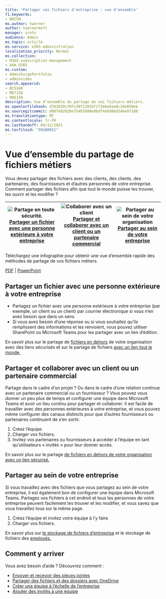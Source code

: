 ```yaml
---
title: 'Partager vos fichiers d’entreprise : vue d’ensemble'
f1.keywords:
- NOCSH
ms.author: twerner
author: twernermsft
manager: scotv
audience: Admin
ms.topic: article
ms.service: o365-administration
localization_priority: Normal
ms.collection:
- M365-subscription-management
- Adm_O365
ms.custom:
- AdminSurgePortfolio
- adminvideo
search.appverid:
- BCS160
- MET150
- MOE150
description: Vue d’ensemble du partage de vos fichiers métiers.
ms.openlocfilehash: d762620cf07cd9f1201bf173e6e6aa0c16e050eb
ms.sourcegitcommit: d08fe0282be75483608e96df4e6986d346e97180
ms.translationtype: MT
ms.contentlocale: fr-FR
ms.lasthandoff: 09/12/2021
ms.locfileid: "59180651"
---
```

# <a name="overview-of-sharing-business-files"></a>Vue d’ensemble du partage de fichiers métiers

Vous devez partager des fichiers avec des clients, des clients, des partenaires, des fournisseurs et d’autres personnes de votre entreprise. Comment partager des fichiers afin que tout le monde puisse les trouver, les ouvrir et les modifier ?

|![Partage en toute sécurité.](../media/securely-share-file.png)<br/>[Partager un fichier avec une personne extérieure à votre entreprise](#share-a-file-with-someone-outside-of-your-company)|![Collaborer avec un client](../media/share-and-collab-with-partner.png) <br/>[Partager et collaborer avec un client ou un partenaire commercial](#share-and-collaborate-with-a-client-or-business-partner) | ![Partager au sein de votre organisation](../media/share-inside-your-org.png) <br/>[Partager au sein de votre entreprise](#share-inside-your-business) |
|--|--|--|

Téléchargez une infographie pour obtenir une vue d’ensemble rapide des méthodes de partage de vos fichiers métiers. 

[PDF](https://go.microsoft.com/fwlink/?linkid=2079435)  |  [PowerPoint](https://go.microsoft.com/fwlink/?linkid=2079438)

## <a name="share-a-file-with-someone-outside-of-your-company"></a>Partager un fichier avec une personne extérieure à votre entreprise

- Partagez un fichier avec une personne extérieure à votre entreprise (par exemple, un client ou un client) par courrier électronique si vous n’en avez besoin que dans un sens.
- Si vous avez besoin d’une réponse ou si vous souhaitez qu’ils remplissent des informations et les renvoient, vous pouvez utiliser SharePoint ou Microsoft Teams pour les partager avec un lien d’édition.

En savoir plus sur le partage de [fichiers en dehors](securely-share-files-externally.md) de votre organisation avec des liens sécurisés et sur le partage de fichiers [avec un lien tout le monde.](share-files-externally.md)

## <a name="share-and-collaborate-with-a-client-or-business-partner"></a>Partager et collaborer avec un client ou un partenaire commercial

Partage dans le cadre d’un projet ? Ou dans le cadre d’une relation continue avec un partenaire commercial ou un fournisseur ? Vous pouvez vous donner un peu plus de temps et configurer une équipe dans Microsoft Teams et avoir un lieu continu pour partager et collaborer. Il est facile de travailler avec des personnes extérieures à votre entreprise, et vous pouvez même configurer des canaux distincts pour que d’autres fournisseurs ou partenaires continuent de s’en sortir.

1. Créez l’équipe.
1. Charger vos fichiers.
1. Invitez vos partenaires ou fournisseurs à accéder à l’équipe en tant qu’utilisateurs « invités » pour leur donner accès.

En savoir plus sur le partage [de fichiers en dehors de votre organisation avec un lien sécurisé.](securely-share-files-externally.md)

## <a name="share-inside-your-business"></a>Partager au sein de votre entreprise

Si vous travaillez avec des fichiers que vous partagez au sein de votre entreprise, il est également bon de configurer une équipe dans Microsoft Teams. Partagez vos fichiers à cet endroit et tous les personnes de votre entreprise peuvent facilement les trouver et les modifier, et vous savez que vous travaillez tous sur la même page.

1. Créez l’équipe et invitez votre équipe à l’y faire.
1. Charger vos fichiers.

En savoir plus sur [le stockage de fichiers d’entreprise](files-to-sharepoint.md) et le stockage de fichiers des [employés.](files-to-onedrive.md)

## <a name="how-to-get-it-done"></a>Comment y arriver

Vous avez besoin d’aide ? Découvrez comment :

- [Envoyer et recevoir des pièces jointes](https://support.microsoft.com/office/sending-and-receiving-attachments-d32cd5ad-c7c5-49df-814d-4c17a5d3beb0)
- [Partager des fichiers et des dossiers avec OneDrive](https://support.microsoft.com/office/share-files-and-folders-with-microsoft-365-business-72f26d6c-bf9e-432c-8b96-e3c2437f5b65)
- [Créer une équipe à l’échelle de l’entreprise](org-wide-team.md)
- [Ajouter des invités à une équipe](https://support.microsoft.com/office/add-guests-to-a-team-in-teams-fccb4fa6-f864-4508-bdde-256e7384a14f)